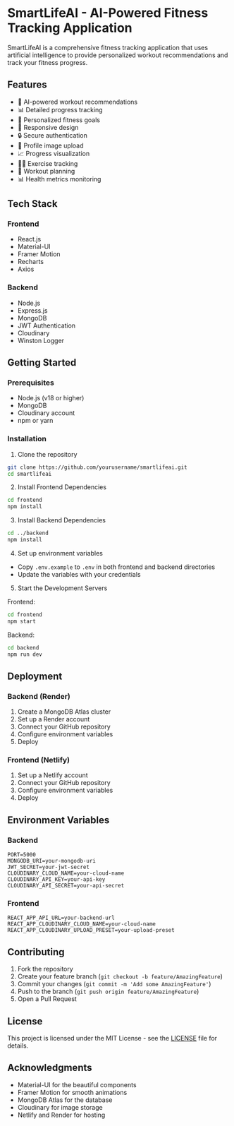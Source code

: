 # SmartLifeAI - AI-Powered Fitness Tracking Application

SmartLifeAI is a comprehensive fitness tracking application that uses artificial intelligence to provide personalized workout recommendations and track your fitness progress.

## Features

- 🤖 AI-powered workout recommendations
- 📊 Detailed progress tracking
- 🎯 Personalized fitness goals
- 📱 Responsive design
- 🔒 Secure authentication
- 📸 Profile image upload
- 📈 Progress visualization
- 🏃‍♂️ Exercise tracking
- 💪 Workout planning
- 📊 Health metrics monitoring

## Tech Stack

### Frontend

- React.js
- Material-UI
- Framer Motion
- Recharts
- Axios

### Backend

- Node.js
- Express.js
- MongoDB
- JWT Authentication
- Cloudinary
- Winston Logger

## Getting Started

### Prerequisites

- Node.js (v18 or higher)
- MongoDB
- Cloudinary account
- npm or yarn

### Installation

1. Clone the repository

```bash
git clone https://github.com/yourusername/smartlifeai.git
cd smartlifeai
```

2. Install Frontend Dependencies

```bash
cd frontend
npm install
```

3. Install Backend Dependencies

```bash
cd ../backend
npm install
```

4. Set up environment variables

- Copy `.env.example` to `.env` in both frontend and backend directories
- Update the variables with your credentials

5. Start the Development Servers

Frontend:

```bash
cd frontend
npm start
```

Backend:

```bash
cd backend
npm run dev
```

## Deployment

### Backend (Render)

1. Create a MongoDB Atlas cluster
2. Set up a Render account
3. Connect your GitHub repository
4. Configure environment variables
5. Deploy

### Frontend (Netlify)

1. Set up a Netlify account
2. Connect your GitHub repository
3. Configure environment variables
4. Deploy

## Environment Variables

### Backend

```
PORT=5000
MONGODB_URI=your-mongodb-uri
JWT_SECRET=your-jwt-secret
CLOUDINARY_CLOUD_NAME=your-cloud-name
CLOUDINARY_API_KEY=your-api-key
CLOUDINARY_API_SECRET=your-api-secret
```

### Frontend

```
REACT_APP_API_URL=your-backend-url
REACT_APP_CLOUDINARY_CLOUD_NAME=your-cloud-name
REACT_APP_CLOUDINARY_UPLOAD_PRESET=your-upload-preset
```

## Contributing

1. Fork the repository
2. Create your feature branch (`git checkout -b feature/AmazingFeature`)
3. Commit your changes (`git commit -m 'Add some AmazingFeature'`)
4. Push to the branch (`git push origin feature/AmazingFeature`)
5. Open a Pull Request

## License

This project is licensed under the MIT License - see the [LICENSE](LICENSE) file for details.

## Acknowledgments

- Material-UI for the beautiful components
- Framer Motion for smooth animations
- MongoDB Atlas for the database
- Cloudinary for image storage
- Netlify and Render for hosting
